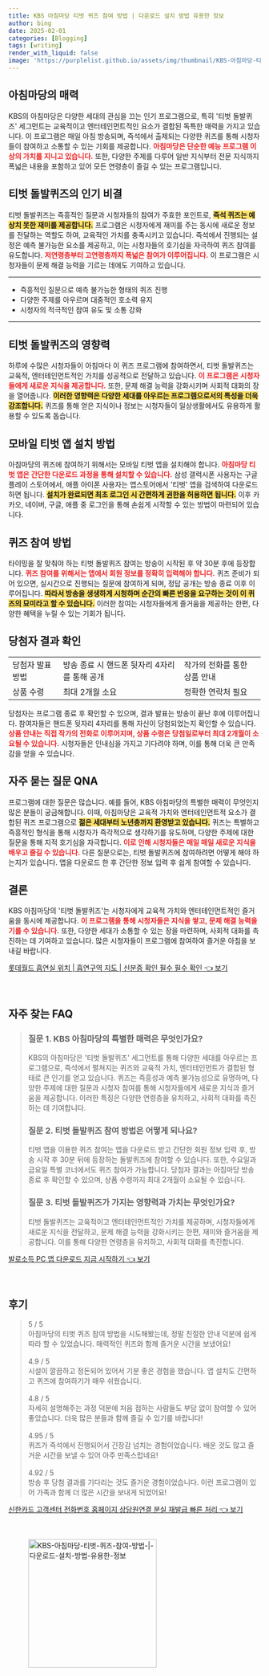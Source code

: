 ```yaml
---
title: KBS 아침마당 티벗 퀴즈 참여 방법 | 다운로드 설치 방법 유용한 정보
author: bing
date: 2025-02-01
categories: [Blogging]
tags: [writing]
render_with_liquid: false
image: 'https://purplelist.github.io/assets/img/thumbnail/KBS-아침마당-티벗-퀴즈-참여-방법-|-다운로드-설치-방법-유용한-정보.webp'
---
```

<h2 id='아침마당의 매력'>아침마당의 매력</h2>

<p>KBS의 아침마당은 다양한 세대의 관심을 끄는 인기 프로그램으로, 특히 '티벗 돌발퀴즈' 세그먼트는 교육적이고 엔터테인먼트적인 요소가 결합된 독특한 매력을 가지고 있습니다. 이 프로그램은 매일 아침 방송되며, 즉석에서 출제되는 다양한 퀴즈를 통해 시청자들이 참여하고 소통할 수 있는 기회를 제공합니다. <b><span style="color: #ee2323;">아침마당은 단순한 예능 프로그램 이상의 가치를 지니고 있습니다.</span></b> 또한, 다양한 주제를 다루어 일반 지식부터 전문 지식까지 폭넓은 내용을 포함하고 있어 모든 연령층이 즐길 수 있는 프로그램입니다.</p>

<h2 id='티벗 돌발퀴즈의 인기 비결'>티벗 돌발퀴즈의 인기 비결</h2>

<p>티벗 돌발퀴즈는 즉흥적인 질문과 시청자들의 참여가 주효한 포인트로, <b><span style="background-color: #ffe066;">즉석 퀴즈는 예상치 못한 재미를 제공합니다.</span></b> 프로그램은 시청자에게 재미를 주는 동시에 새로운 정보를 전달하는 역할도 하여, 교육적인 가치를 충족시키고 있습니다. 즉석에서 진행되는 설정은 예측 불가능한 요소를 제공하고, 이는 시청자들의 호기심을 자극하여 퀴즈 참여를 유도합니다. <b><span style="color: #ee2323;">저연령층부터 고연령층까지 폭넓은 참여가 이루어집니다.</span></b> 이 프로그램은 시청자들이 문제 해결 능력을 기르는 데에도 기여하고 있습니다.</p>

<hr />

<ul>
    <li>즉흥적인 질문으로 예측 불가능한 형태의 퀴즈 진행</li>
    <li>다양한 주제를 아우르며 대중적인 호소력 유지</li>
    <li>시청자의 적극적인 참여 유도 및 소통 강화</li>
</ul>

<hr />

<h2 id='티벗 돌발퀴즈의 영향력'>티벗 돌발퀴즈의 영향력</h2>

<p>하루에 수많은 시청자들이 아침마다 이 퀴즈 프로그램에 참여하면서, 티벗 돌발퀴즈는 교육적, 엔터테인먼트적인 가치를 성공적으로 전달하고 있습니다. <b><span style="color: #ee2323;">이 프로그램은 시청자들에게 새로운 지식을 제공합니다.</span></b> 또한, 문제 해결 능력을 강화시키며 사회적 대화의 장을 열어줍니다. <b><span style="background-color: #ffe066;">이러한 영향력은 다양한 세대를 아우르는 프로그램으로서의 특성을 더욱 강조합니다.</span></b> 퀴즈를 통해 얻은 지식이나 정보는 시청자들이 일상생활에서도 유용하게 활용할 수 있도록 돕습니다.</p>

<h2 id='모바일 티벗 앱 설치 방법'>모바일 티벗 앱 설치 방법</h2>

<p>아침마당의 퀴즈에 참여하기 위해서는 모바일 티벗 앱을 설치해야 합니다. <b><span style="color: #ee2323;">아침마당 티벗 앱은 간단한 다운로드 과정을 통해 설치할 수 있습니다.</span></b> 삼성 갤럭시폰 사용자는 구글 플레이 스토어에서, 애플 아이폰 사용자는 앱스토어에서 '티벗' 앱을 검색하여 다운로드하면 됩니다. <b><span style="background-color: #ffe066;">설치가 완료되면 최초 로그인 시 간편하게 권한을 허용하면 됩니다.</span></b> 이후 카카오, 네이버, 구글, 애플 중 로그인을 통해 손쉽게 시작할 수 있는 방법이 마련되어 있습니다.</p>

<h2 id='퀴즈 참여 방법'>퀴즈 참여 방법</h2>

<p>타이밍을 잘 맞춰야 하는 티벗 돌발퀴즈 참여는 방송이 시작된 후 약 30분 후에 등장합니다. <b><span style="color: #ee2323;">퀴즈 참여를 위해서는 앱에서 회원 정보를 정확히 입력해야 합니다.</span></b> 퀴즈 준비가 되어 있으면, 실시간으로 진행되는 질문에 참여하게 되며, 정답 공개는 방송 종료 이후 이루어집니다. <b><span style="background-color: #ffe066;">따라서 방송을 생생하게 시청하며 순간의 빠른 반응을 요구하는 것이 이 퀴즈의 묘미라고 할 수 있습니다.</span></b> 이러한 참여는 시청자들에게 즐거움을 제공하는 한편, 다양한 혜택을 누릴 수 있는 기회가 됩니다.</p>

<h2 id='당첨자 결과 확인'>당첨자 결과 확인</h2>

<table>
    <tr>
        <td>당첨자 발표 방법</td>
        <td>방송 종료 시 핸드폰 뒷자리 4자리를 통해 공개</td>
        <td>작가의 전화를 통한 상품 안내</td>
    </tr>
    <tr>
        <td>상품 수령</td>
        <td>최대 2개월 소요</td>
        <td>정확한 연락처 필요</td>
    </tr>
</table>

<p>당첨자는 프로그램 종료 후 확인할 수 있으며, 결과 발표는 방송이 끝난 후에 이루어집니다. 참여자들은 핸드폰 뒷자리 4자리를 통해 자신이 당첨되었는지 확인할 수 있습니다. <b><span style="color: #ee2323;">상품 안내는 직접 작가의 전화로 이루어지며, 상품 수령은 당첨일로부터 최대 2개월이 소요될 수 있습니다.</span></b> 시청자들은 인내심을 가지고 기다려야 하며, 이를 통해 더욱 큰 만족감을 얻을 수 있습니다.</p>

<h2 id='자주 묻는 질문 QNA'>자주 묻는 질문 QNA</h2>

<p>프로그램에 대한 질문은 많습니다. 예를 들어, KBS 아침마당의 특별한 매력이 무엇인지 많은 분들이 궁금해합니다. 이때, 아침마당은 교육적 가치와 엔터테인먼트적 요소가 결합된 퀴즈 프로그램으로 <b><span style="background-color: #ffe066;">젊은 세대부터 노년층까지 환영받고 있습니다.</span></b> 퀴즈는 특별하고 즉흥적인 형식을 통해 시청자가 즉각적으로 생각하기를 유도하며, 다양한 주제에 대한 질문을 통해 지적 호기심을 자극합니다. <b><span style="color: #ee2323;">이로 인해 시청자들은 매일 매일 새로운 지식을 배우고 즐길 수 있습니다.</span></b> 다른 질문으로는, 티벗 돌발퀴즈에 참여하려면 어떻게 해야 하는지가 있습니다. 앱을 다운로드 한 후 간단한 정보 입력 후 쉽게 참여할 수 있습니다.</p>

<h2 id='결론'>결론</h2>

<p>KBS 아침마당의 '티벗 돌발퀴즈'는 시청자에게 교육적 가치와 엔터테인먼트적인 즐거움을 동시에 제공합니다. <b><span style="color: #ee2323;">이 프로그램을 통해 시청자들은 지식을 쌓고, 문제 해결 능력을 기를 수 있습니다.</span></b> 또한, 다양한 세대가 소통할 수 있는 장을 마련하며, 사회적 대화를 촉진하는 데 기여하고 있습니다. 많은 시청자들이 프로그램에 참여하여 즐거운 아침을 보내길 바랍니다.</p>
<p><a class="click-button" title="롯데월드 흡연실 위치 | 흡연구역 지도 | 신분증 확인 필수 필수 확인" href="https://purplelist.github.io/posts/%EB%A1%AF%EB%8D%B0%EC%9B%94%EB%93%9C-%ED%9D%A1%EC%97%B0%EC%8B%A4-%EC%9C%84%EC%B9%98-%ED%9D%A1%EC%97%B0%EA%B5%AC%EC%97%AD-%EC%A7%80%EB%8F%84-%EC%8B%A0%EB%B6%84%EC%A6%9D-%ED%99%95%EC%9D%B8-%ED%95%84%EC%88%98-%ED%95%84%EC%88%98-%ED%99%95%EC%9D%B8/" rel="dofollow">롯데월드 흡연실 위치 | 흡연구역 지도 | 신분증 확인 필수 필수 확인 👈 보기</a></p><br>
<h2 id='자주_찾는_FAQ'>자주 찾는 FAQ</h2>
<div itemscope="" itemtype="https://schema.org/FAQPage"> 
<blockquote> 
<div itemscope="" itemprop="mainEntity" itemtype="https://schema.org/Question"> 
<h3 itemprop="name">질문 1. KBS 아침마당의 특별한 매력은 무엇인가요?</h3> 
<div itemscope="" itemprop="acceptedAnswer" itemtype="https://schema.org/Answer"> 
<span itemprop="text"> 
<p>KBS의 아침마당은 '티벗 돌발퀴즈' 세그먼트를 통해 다양한 세대를 아우르는 프로그램으로, 즉석에서 펼쳐지는 퀴즈와 교육적 가치, 엔터테인먼트가 결합된 형태로 큰 인기를 얻고 있습니다. 퀴즈는 즉흥성과 예측 불가능성으로 유명하며, 다양한 주제에 대한 질문과 시청자 참여를 통해 시청자들에게 새로운 지식과 즐거움을 제공합니다. 이러한 특징은 다양한 연령층을 유치하고, 사회적 대화를 촉진하는 데 기여합니다.</p> 
</span> 
</div> 
</div> 

<div itemscope="" itemprop="mainEntity" itemtype="https://schema.org/Question"> 
<h3 itemprop="name">질문 2. 티벗 돌발퀴즈 참여 방법은 어떻게 되나요?</h3> 
<div itemscope="" itemprop="acceptedAnswer" itemtype="https://schema.org/Answer"> 
<span itemprop="text"> 
<p>티벗 앱을 이용한 퀴즈 참여는 앱을 다운로드 받고 간단한 회원 정보 입력 후, 방송 시작 후 30분 뒤에 등장하는 돌발퀴즈에 참여할 수 있습니다. 또한, 수요일과 금요일 특별 코너에서도 퀴즈 참여가 가능합니다. 당첨자 결과는 아침마당 방송 종료 후 확인할 수 있으며, 상품 수령까지 최대 2개월이 소요될 수 있습니다.</p> 
</span> 
</div> 
</div> 

<div itemscope="" itemprop="mainEntity" itemtype="https://schema.org/Question"> 
<h3 itemprop="name">질문 3. 티벗 돌발퀴즈가 가지는 영향력과 가치는 무엇인가요?</h3> 
<div itemscope="" itemprop="acceptedAnswer" itemtype="https://schema.org/Answer"> 
<span itemprop="text"> 
<p>티벗 돌발퀴즈는 교육적이고 엔터테인먼트적인 가치를 제공하며, 시청자들에게 새로운 지식을 전달하고, 문제 해결 능력을 강화시키는 한편, 재미와 즐거움을 제공합니다. 이를 통해 다양한 연령층을 유치하고, 사회적 대화를 촉진합니다.</p> 
</span> 
</div> 
</div> 
</blockquote> 
</div>
<p><a class="click-button" title="발로소득 PC 앱 다운로드 지금 시작하기" href="https://purplelist.github.io/posts/%EB%B0%9C%EB%A1%9C%EC%86%8C%EB%93%9D-PC-%EC%95%B1-%EB%8B%A4%EC%9A%B4%EB%A1%9C%EB%93%9C-%EC%A7%80%EA%B8%88-%EC%8B%9C%EC%9E%91%ED%95%98%EA%B8%B0/" rel="dofollow">발로소득 PC 앱 다운로드 지금 시작하기 👈 보기</a></p><br>
<h2 id='후기'>후기</h2>
<div itemscope itemtype="https://schema.org/Product">
  <blockquote>
  <div itemprop="review" itemscope itemtype="https://schema.org/Review">
      <div itemprop="reviewRating" itemscope itemtype="https://schema.org/Rating"> <span itemprop="ratingValue">5</span> / <span itemprop="bestRating">5</span> </div>
      <span itemprop="reviewBody">아침마당의 티벗 퀴즈 참여 방법을 시도해봤는데, 정말 친절한 안내 덕분에 쉽게 따라 할 수 있었습니다. 매력적인 퀴즈와 함께 즐거운 시간을 보냈어요!</span>
  </div>
  <br>
  <div itemprop="review" itemscope itemtype="https://schema.org/Review">
      <div itemprop="reviewRating" itemscope itemtype="https://schema.org/Rating"> <span itemprop="ratingValue">4.9</span> / <span itemprop="bestRating">5</span> </div>
      <span itemprop="reviewBody">시설이 깔끔하고 정돈되어 있어서 기분 좋은 경험을 했습니다. 앱 설치도 간편하고 퀴즈에 참여하기가 매우 쉬웠습니다.</span>
  </div>
  <br>
  <div itemprop="review" itemscope itemtype="https://schema.org/Review">
      <div itemprop="reviewRating" itemscope itemtype="https://schema.org/Rating"> <span itemprop="ratingValue">4.8</span> / <span itemprop="bestRating">5</span> </div>
      <span itemprop="reviewBody">자세히 설명해주는 과정 덕분에 처음 접하는 사람들도 부담 없이 참여할 수 있어 좋았습니다. 더욱 많은 분들과 함께 즐길 수 있기를 바랍니다!</span>
  </div>
  <br>
  <div itemprop="review" itemscope itemtype="https://schema.org/Review">
      <div itemprop="reviewRating" itemscope itemtype="https://schema.org/Rating"> <span itemprop="ratingValue">4.95</span> / <span itemprop="bestRating">5</span> </div>
      <span itemprop="reviewBody">퀴즈가 즉석에서 진행되어서 긴장감 넘치는 경험이었습니다. 배운 것도 많고 즐거운 시간을 보낼 수 있어 아주 만족스럽네요!</span>
  </div>
  <br>
  <div itemprop="review" itemscope itemtype="https://schema.org/Review">
      <div itemprop="reviewRating" itemscope itemtype="https://schema.org/Rating"> <span itemprop="ratingValue">4.92</span> / <span itemprop="bestRating">5</span> </div>
      <span itemprop="reviewBody">방송 후 당첨 결과를 기다리는 것도 즐거운 경험이었습니다. 이런 프로그램이 있어 가족과 함께 더 많은 시간을 보내게 되었어요!</span>
  </div>
  </blockquote>
</div>
<p><a class="click-button" title="신한카드 고객센터 전화번호 홈페이지 상담원연결 분실 재발급 빠른 처리" href="https://purplelist.github.io/posts/%EC%8B%A0%ED%95%9C%EC%B9%B4%EB%93%9C-%EA%B3%A0%EA%B0%9D%EC%84%BC%ED%84%B0-%EC%A0%84%ED%99%94%EB%B2%88%ED%98%B8-%ED%99%88%ED%8E%98%EC%9D%B4%EC%A7%80-%EC%83%81%EB%8B%B4%EC%9B%90%EC%97%B0%EA%B2%B0-%EB%B6%84%EC%8B%A4-%EC%9E%AC%EB%B0%9C%EA%B8%89-%EB%B9%A0%EB%A5%B8-%EC%B2%98%EB%A6%AC/" rel="dofollow">신한카드 고객센터 전화번호 홈페이지 상담원연결 분실 재발급 빠른 처리 👈 보기</a></p><br>
<figure class="image"><img src="https://purplelist.github.io/assets/img/thumbnail/KBS-아침마당-티벗-퀴즈-참여-방법-|-다운로드-설치-방법-유용한-정보.webp" alt="KBS-아침마당-티벗-퀴즈-참여-방법-|-다운로드-설치-방법-유용한-정보" width="256" height="256"></figure>